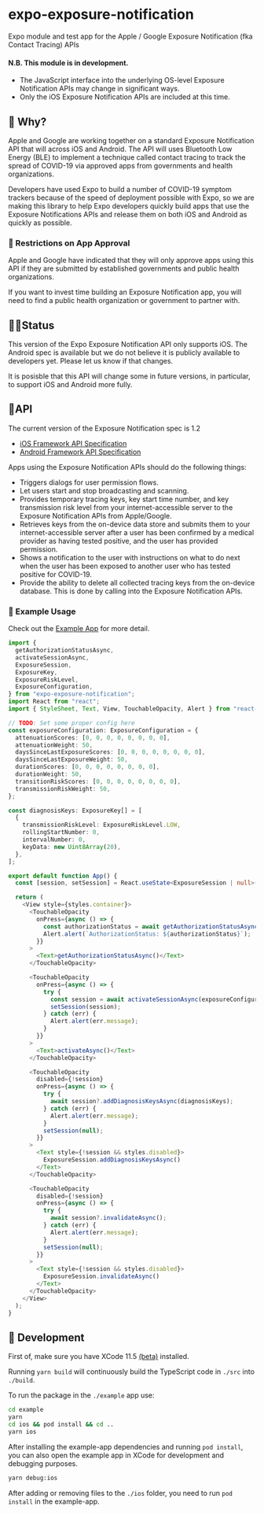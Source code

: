 # expo-exposure-notification

Expo module and test app for the Apple / Google Exposure Notification (fka Contact Tracing) APIs

#### N.B. This module is in development.
- The JavaScript interface into the underlying OS-level Exposure Notification APIs may change in significant ways. 
- Only the iOS Exposure Notification APIs are included at this time.

## 🤔 Why?

Apple and Google are working together on a standard Exposure Notification API that will across iOS and Android. The API will uses Bluetooth Low Energy (BLE) to implement a technique called contact tracing to track the spread of COVID-19 via approved apps from governments and health organizations.

Developers have used Expo to build a number of COVID-19 symptom trackers because of the speed of deployment possible with Expo, so we are making this library to help Expo developers quickly build apps that use the Exposure Notifications APIs and release them on both iOS and Android as quickly as possible.

### 🚫 Restrictions on App Approval

Apple and Google have indicated that they will only approve apps using this API if they are submitted by established governments and public health organizations.

If you want to invest time building an Exposure Notification app, you will need to find a public health organization or government to partner with.

## 👷‍♀️Status

This version of the Expo Exposure Notification API only supports iOS. The Android spec is available but we do not believe it is publicly available to developers yet. Please let us know if that changes.

It is posisble that this API will change some in future versions, in particular, to support iOS and Android more fully.

## 📱API

The current version of the Exposure Notification spec is 1.2

- [iOS Framework API Specification](https://covid19-static.cdn-apple.com/applications/covid19/current/static/contact-tracing/pdf/ExposureNotification-FrameworkDocumentationv1.2.pdf)
- [Android Framework API Specification](https://www.blog.google/documents/68/Android_Exposure_Notification_API_documentation_v1.2.pdf)

Apps using the Exposure Notification APIs should do the following things:

- Triggers dialogs for user permission flows.
- Let users start and stop broadcasting and scanning.
- Provides temporary tracing keys, key start time number, and key transmission
risk level from your internet-accessible server to the Exposure Notification APIs from Apple/Google.
- Retrieves keys from the on-device data store and submits them to your
internet-accessible server after a user has been confirmed by a medical provider
as having tested positive, and the user has provided permission.
- Shows a notification to the user with instructions on what to do next when the
user has been exposed to another user who has tested positive for COVID-19.
- Provide the ability to delete all collected tracing keys from the on-device
database. This is done by calling into the Exposure Notification APIs.

### 📙 Example Usage

Check out the [Example App](https://github.com/expo/expo-exposure-notification/tree/master/example) for more detail.

```ts
import {
  getAuthorizationStatusAsync,
  activateSessionAsync,
  ExposureSession,
  ExposureKey,
  ExposureRiskLevel,
  ExposureConfiguration,
} from "expo-exposure-notification";
import React from "react";
import { StyleSheet, Text, View, TouchableOpacity, Alert } from "react-native";

// TODO: Set some proper config here
const exposureConfiguration: ExposureConfiguration = {
  attenuationScores: [0, 0, 0, 0, 0, 0, 0, 0],
  attenuationWeight: 50,
  daysSinceLastExposureScores: [0, 0, 0, 0, 0, 0, 0, 0],
  daysSinceLastExposureWeight: 50,
  durationScores: [0, 0, 0, 0, 0, 0, 0, 0],
  durationWeight: 50,
  transitionRiskScores: [0, 0, 0, 0, 0, 0, 0, 0],
  transmissionRiskWeight: 50,
};

const diagnosisKeys: ExposureKey[] = [
  {
    transmissionRiskLevel: ExposureRiskLevel.LOW,
    rollingStartNumber: 0,
    intervalNumber: 0,
    keyData: new Uint8Array(20),
  },
];

export default function App() {
  const [session, setSession] = React.useState<ExposureSession | null>(null);

  return (
    <View style={styles.container}>
      <TouchableOpacity
        onPress={async () => {
          const authorizationStatus = await getAuthorizationStatusAsync();
          Alert.alert(`AuthorizationStatus: ${authorizationStatus}`);
        }}
      >
        <Text>getAuthorizationStatusAsync()</Text>
      </TouchableOpacity>

      <TouchableOpacity
        onPress={async () => {
          try {
            const session = await activateSessionAsync(exposureConfiguration);
            setSession(session);
          } catch (err) {
            Alert.alert(err.message);
          }
        }}
      >
        <Text>activateAsync()</Text>
      </TouchableOpacity>

      <TouchableOpacity
        disabled={!session}
        onPress={async () => {
          try {
            await session?.addDiagnosisKeysAsync(diagnosisKeys);
          } catch (err) {
            Alert.alert(err.message);
          }
          setSession(null);
        }}
      >
        <Text style={!session && styles.disabled}>
          ExposureSession.addDiagnosisKeysAsync()
        </Text>
      </TouchableOpacity>

      <TouchableOpacity
        disabled={!session}
        onPress={async () => {
          try {
            await session?.invalidateAsync();
          } catch (err) {
            Alert.alert(err.message);
          }
          setSession(null);
        }}
      >
        <Text style={!session && styles.disabled}>
          ExposureSession.invalidateAsync()
        </Text>
      </TouchableOpacity>
    </View>
  );
}

```

## 🚀 Development 

First of, make sure you have XCode 11.5 [(beta)](https://developer.apple.com/support/beta-software/) installed. 

Running `yarn build` will continuously build the TypeScript code in `./src` into `./build`.

To run the package in the `./example` app use:

```sh
cd example
yarn
cd ios && pod install && cd ..
yarn ios
```

After installing the example-app dependencies and running `pod install`, you can also open the example
app in XCode for development and debugging purposes.

```sh
yarn debug:ios
```

After adding or removing files to the `./ios` folder, you need to run `pod install` in the example-app.
